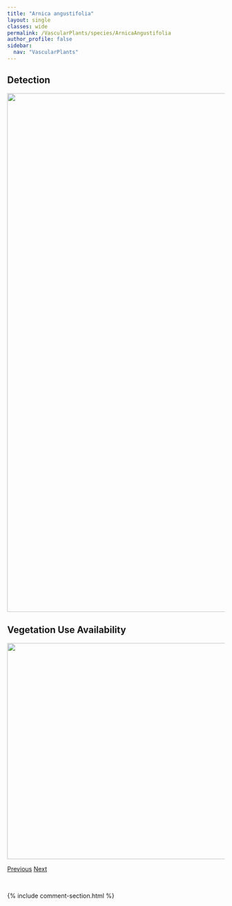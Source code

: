 ```yaml
---
title: "Arnica angustifolia"
layout: single
classes: wide
permalink: /VascularPlants/species/ArnicaAngustifolia
author_profile: false
sidebar:
  nav: "VascularPlants"
---
```


<h2>Detection</h2>

<a href="https://drive.google.com/uc?export=view&id=1phEtFvkgC13TsVDEC6LpRm8-dbHH17N_">
<img src="https://drive.google.com/uc?export=view&id=1phEtFvkgC13TsVDEC6LpRm8-dbHH17N_" height = "1200" width = "800">
</a>


<h2>Vegetation Use Availability</h2>

<a href="https://drive.google.com/uc?export=view&id=1mlOO-o-JcJVI12vVZGj5Ea_WQ61YZ82R">
<img src="https://drive.google.com/uc?export=view&id=1mlOO-o-JcJVI12vVZGj5Ea_WQ61YZ82R" height = "500" width = "1000">
</a>


<a href="/DevelopmentWebsite/VascularPlants/species/ArethusaBulbosa" class="pagination--pager" title="Arethusa bulbosa">Previous</a> <a href="/DevelopmentWebsite/VascularPlants/species/ArnicaChamissonis" class="pagination--pager" title="Arnica chamissonis">Next</a>

<p>&nbsp;</p>

{% include comment-section.html %}
